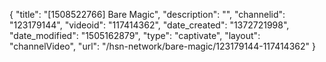 {
    "title": "[1508522766] Bare Magic",
    "description": "",
    "channelid": "123179144",
    "videoid": "117414362",
    "date_created": "1372721998",
    "date_modified": "1505162879",
    "type": "captivate",
    "layout": "channelVideo",
    "url": "\/hsn-network\/bare-magic\/123179144-117414362"
}